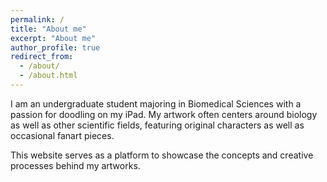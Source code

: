 ```yaml
---
permalink: /
title: "About me"
excerpt: "About me"
author_profile: true
redirect_from: 
  - /about/
  - /about.html
---
```


I am an undergraduate student majoring in Biomedical Sciences with a passion for doodling on my iPad. My artwork often centers around biology as well as other scientific fields, featuring original characters as well as occasional fanart pieces.

This website serves as a platform to showcase the concepts and creative processes behind my artworks.